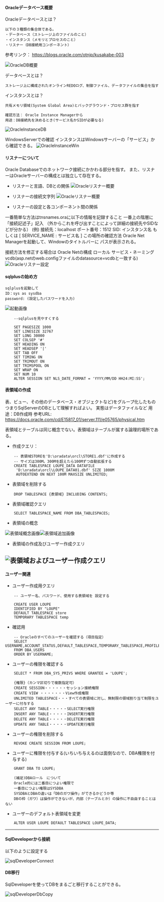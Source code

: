 
#### Oracleデータベース概要

Oracleデータベースとは？

    以下の３種類の集合体である。
    ・データベース（ストレージ上のファイルのこと）
    ・インスタンス（メモリとプロセスのこと）
    ・リスナー（DB接続用コンポーネント）
参考リンク： https://blogs.oracle.com/otnjp/kusakabe-003

![OracleDB概要](./00_Image/Oracle_architecture.jpg)

データベースとは？

    ストレージ上に構成されたオンラインREDOログ、制御ファイル、データファイルの集合を指す

インスタンスとは？

    共有メモリ領域(System Global Area)とバックグラウンド・プロセス群を指す

    確認方法： Oracle Instance Managerから
    用途：DB接続先を決めるとき(サービス名かSIDが必要なる)

![OracleInstanceDB](./00_Image/Oracle_dbAndInstance.jpg)

WindowsServerでの確認
インスタンスはWindowsサーバーの「サービス」から確認できる。
![OracleInstanceWin](./00_Image/OracleSetting_Service.jpg)

#### リスナーについて

Oracle Databaseでのネットワーク接続にかかわる部分を指す。
また、リスナーはOracleサーバーの構成とは独立して存在する。


- リスナーと言語、DBとの関係
![Oracleリスナー概要](./00_Image/Oracle_netservice.jpg)

- リスナーの接続文字列
![Oracleリスナー概要](./00_Image/Oracle_connectionStr.jpg)

- リスナーの設定と各コンポーネント間の関係

一番簡単な方法はtnsnames.oraに以下の情報を記録すること
一番上の階層に「接続記述子」記入
（外からこれを呼び出すことによって詳細の接続先やSIDなどが分かる）
(例)
接続先：localhost
ポート番号：1512
SID: インスタンス名 もしくは
[ SERVICE_NAME : サービス名 ]
この場所の確認方法
Oracle Net Managerを起動して、Windowのタイトルバーに
パスが表示される。

接続方法を修正する場合は
Oracle Netの構成
  ローカル
    サービス・ネーミング
      vcdb(asp.netのweb.configファイルのdatasource=vcdbと一致する)
![Oracleリスナー設定](./00_Image/OracleSetting_Listener.jpg)

#### sqlplusの始め方

    sqlplusを起動して
    ID：sys as sysdba
    password: (設定したパスワードを入力)

![起動画像](./00_Image/sqlplus_1.png)

```
    --sqlplusを見やすくする

    SET PAGESIZE 1000
    SET LINESIZE 32767
    SET LONG 30000
    SET COLSEP '#'
    SET HEADING ON
    SET HEADSEP '|'
    SET TAB OFF
    SET TIMING ON
    SET TRIMOUT ON
    SET TRIMSPOOL ON
    SET WRAP ON
    SET NUM 10
    ALTER SESSION SET NLS_DATE_FORMAT = 'YYYY/MM/DD HH24:MI:SS';
```

#### 表領域の作成

表、ビュー、その他のデータベース・オブジェクトなど)をグループ化したもの
つまりSqlServerのDBとして理解すればよい。
実態はデータファイルなど
用途：DB作成時
参考URL: https://docs.oracle.com/cd/E15817_01/server.111/e05765/physical.htm

表領域とテーブルは同じ概念でない。表領域はテーブルが属する論理的場所である。

- 作成クエリ：

```
    -- 表領域STOREを'D:\oradata\orcl\STORE1.dbf'に作成する
    -- サイズは300M。300Mを超えたら100Mずつ自動拡張する
    CREATE TABLESPACE LOUPE_DATA DATAFILE
     'D:\oradata\orcl\LOUPE_DATA01.dbf' SIZE 1000M
     AUTOEXTEND ON NEXT 100M MAXSIZE UNLIMITED;
```

-  表領域を削除する

```
    DROP TABLESPACE {表領域} INCLUDING CONTENTS;
```

- 表領域確認クエリ

```
    SELECT TABLESPACE_NAME FROM DBA_TABLESPACES;
```

- 表領域の概念

![表領域概念画像](./00_Image/表領域.gif)![表領域追加画像](./00_Image/表領域追加.gif)

- 表領域の作成及びユーザー作成クエリ


![表領域およびユーザー作成クエリ](./00_Image/TableSpace_User1.png)
---
#### ユーザー関連

- ユーザー作成用クエリ

```
    -- ユーザー名、パスワード、使用する表領域を 設定する

    CREATE USER LOUPE
    IDENTIFIED BY "LOUPE"
    DEFAULT TABLESPACE store
    TEMPORARY TABLESPACE temp

```
- 確認用

```
    -- Oracleのすべてのユーザーを確認する（項目指定） 
    SELECT USERNAME,ACCOUNT_STATUS,DEFAULT_TABLESPACE,TEMPORARY_TABLESPACE,PROFILE
    FROM DBA_USERS
    ORDER BY USERNAME;

```
- ユーザーの権限を確認する

```
    SELECT * FROM DBA_SYS_PRIVS WHERE GRANTEE = 'LOUPE';

    {権限}（カンマ区切りで複数指定可）
    CREATE SESSION・・・・・・セッション接続権限
    CREATE VIEW ・・・・・・・View作成権限
    UNLIMITED TABLESPACE・・・すべての表領域に対し、無制限の領域割り当て制限をユーザーに付与する
    SELECT ANY TABLE・・・・・SELECT実行権限
    INSERT ANY TABLE・・・・・INSERT実行権限
    DELETE ANY TABLE・・・・・DELETE実行権限
    UPDATE ANY TABLE・・・・・UPDATE実行権限
```
- ユーザーの権限を削除する

```
    REVOKE CREATE SESSION FROM LOUPE;
```
- ユーザーに権限を付与する(いちいち与えるのは面倒なので、DBA権限を付与する)

```
    GRANT DBA TO LOUPE;

    (補足)DBAロール　について
    Oracle的には二番目につよい権限で
    一番目につよい権限はSYSDBA
    SYSDBAとDBAの違いは「DBのガワ操作」ができるかどうか等
    DBの枠（ガワ）は操作ができないが、内部（テーブルとか）の操作に不自由することはない
```
- ユーザーのデフォルト表領域を変更

```
    ALTER USER LOUPE DEFAULT TABLESPACE LOUPE_DATA;
```
---


#### SqlDeveloperから接続

以下のように設定する


![sqlDeveloperConnect](./00_Image/OracleSetting_sqldeveloper.jpg)


#### DB移行

SqlDeveloperを使ってDBをまるごと移行することができる。


![sqlDeveloperDbCopy](./00_Image/SqlDeveloper_DB_Copy.png)
